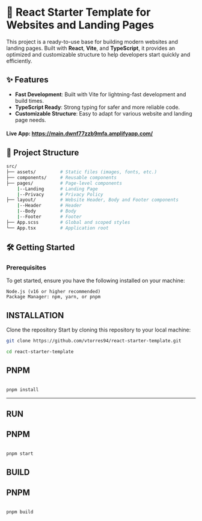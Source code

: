 # 🚀 React Starter Template for Websites and Landing Pages

This project is a ready-to-use base for building modern websites and landing pages. Built with **React**, **Vite**, and **TypeScript**, it provides an optimized and customizable structure to help developers start quickly and efficiently.

## ✨ Features

-   **Fast Development**: Built with Vite for lightning-fast development and build times.
-   **TypeScript Ready**: Strong typing for safer and more reliable code.
-   **Customizable Structure**: Easy to adapt for various website and landing page needs.

#### Live App: https://main.dwnf77zzb9mfa.amplifyapp.com/

## 📂 Project Structure

```bash
src/
├── assets/         # Static files (images, fonts, etc.)
├── components/     # Reusable components
├── pages/          # Page-level components
    |--Landing      # Landing Page
    |--Privacy      # Privacy Policy
├── layout/         # Website Header, Body and Footer components
    |--Header       # Header
    |--Body         # Body
    |--Footer       # Footer
├── App.scss        # Global and scoped styles
└── App.tsx         # Application root
```

## 🛠️ Getting Started

### Prerequisites

To get started, ensure you have the following installed on your machine:

```
Node.js (v16 or higher recommended)
Package Manager: npm, yarn, or pnpm
```

## INSTALLATION

Clone the repository
Start by cloning this repository to your local machine:

```bash
git clone https://github.com/vtorres94/react-starter-template.git

cd react-starter-template
```

## PNPM

```bash

pnpm install

```

---

## RUN

## PNPM

```bash

pnpm start

```

## BUILD

## PNPM

```bash

pnpm build

```
